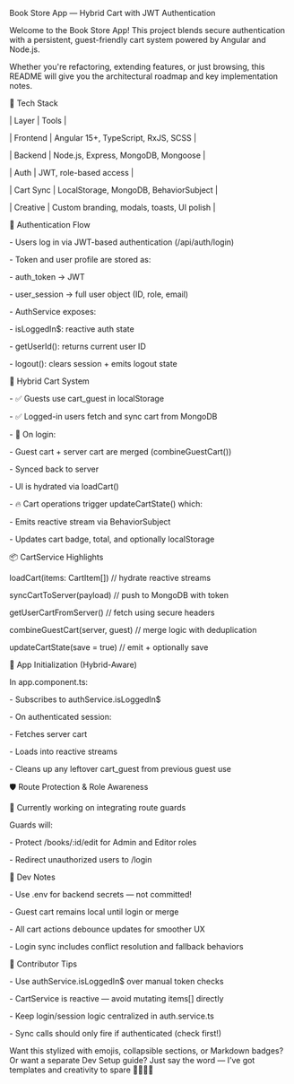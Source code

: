 Book Store App — Hybrid Cart with JWT Authentication

Welcome to the Book Store App! This project blends secure authentication with a persistent, guest-friendly cart system powered by Angular and Node.js.

Whether you're refactoring, extending features, or just browsing, this README will give you the architectural roadmap and key implementation notes.



🧩 Tech Stack

| Layer | Tools | 

| Frontend | Angular 15+, TypeScript, RxJS, SCSS | 

| Backend | Node.js, Express, MongoDB, Mongoose | 

| Auth | JWT, role-based access | 

| Cart Sync | LocalStorage, MongoDB, BehaviorSubject | 

| Creative | Custom branding, modals, toasts, UI polish | 







🔐 Authentication Flow

\- Users log in via JWT-based authentication (/api/auth/login)

\- Token and user profile are stored as:

\- auth\_token → JWT

\- user\_session → full user object (ID, role, email)

\- AuthService exposes:

\- isLoggedIn$: reactive auth state

\- getUserId(): returns current user ID

\- logout(): clears session + emits logout state



🛒 Hybrid Cart System

\- ✅ Guests use cart\_guest in localStorage

\- ✅ Logged-in users fetch and sync cart from MongoDB

\- 🔄 On login:

\- Guest cart + server cart are merged (combineGuestCart())

\- Synced back to server

\- UI is hydrated via loadCart()

\- 🔥 Cart operations trigger updateCartState() which:

\- Emits reactive stream via BehaviorSubject

\- Updates cart badge, total, and optionally localStorage



📦 CartService Highlights

loadCart(items: CartItem\[])     // hydrate reactive streams

syncCartToServer(payload)       // push to MongoDB with token

getUserCartFromServer()         // fetch using secure headers

combineGuestCart(server, guest) // merge logic with deduplication

updateCartState(save = true)    // emit + optionally save







🚀 App Initialization (Hybrid-Aware)

In app.component.ts:

\- Subscribes to authService.isLoggedIn$

\- On authenticated session:

\- Fetches server cart

\- Loads into reactive streams

\- Cleans up any leftover cart\_guest from previous guest use



🛡️ Route Protection \& Role Awareness

🔐 Currently working on integrating route guards

Guards will:



\- Protect /books/:id/edit for Admin and Editor roles

\- Redirect unauthorized users to /login



🧪 Dev Notes

\- Use .env for backend secrets — not committed!

\- Guest cart remains local until login or merge

\- All cart actions debounce updates for smoother UX

\- Login sync includes conflict resolution and fallback behaviors



🤝 Contributor Tips

\- Use authService.isLoggedIn$ over manual token checks

\- CartService is reactive — avoid mutating items\[] directly

\- Keep login/session logic centralized in auth.service.ts

\- Sync calls should only fire if authenticated (check first!)



Want this stylized with emojis, collapsible sections, or Markdown badges? Or want a separate Dev Setup guide? Just say the word — I’ve got templates and creativity to spare 🔧🧑‍🎨📄



